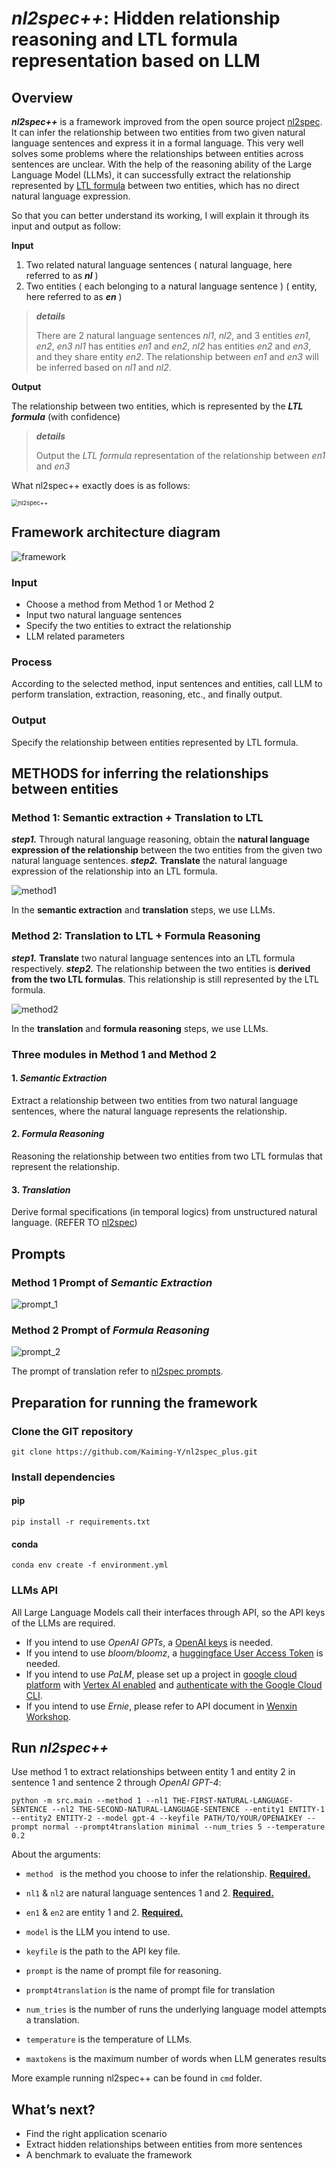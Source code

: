 # *nl2spec++*: Hidden relationship reasoning and LTL formula representation based on LLM



## Overview

***nl2spec++*** is a framework improved from the open source project [nl2spec](https://github.com/realChrisHahn2/nl2spec/). It can infer the relationship between two entities from two given natural language sentences and express it in a formal language. This very well solves some problems where the relationships between entities across sentences are unclear. With the help of the reasoning ability of the Large Language Model (LLMs), it can successfully extract the relationship represented by [LTL formula](https://en.wikipedia.org/wiki/Linear_temporal_logic) between two entities, which has no direct natural language expression.



So that you can better understand its working, I will explain it through its input and output as follow:

**Input**

1. Two related natural language sentences ( natural language, here referred to as ***nl*** )
2. Two entities ( each belonging to a natural language sentence ) ( entity, here referred to as ***en*** )

> ***details***
>
> There are 2 natural language sentences *nl1*, *nl2*, and 3 entities *en1*, *en2*, *en3*
> *nl1* has entities *en1* and *en2*, *nl2* has entities *en2* and *en3*, and they share entity *en2*.
> The relationship between *en1* and *en3* will be inferred based on *nl1* and *nl2*.

**Output**

The relationship between two entities, which is represented by the ***LTL formula*** (with confidence)

> ***details***
>
> Output the *LTL formula* representation of the relationship between *en1* and *en3*



What nl2spec++ exactly does is as follows:

<img src="img/nl2spec++.png" alt="nl2spec++" style="zoom:67%;" />





## Framework architecture diagram

![framework](img/framework.png)

### Input

- Choose a method from Method 1 or Method 2
- Input two natural language sentences
- Specify the two entities to extract the relationship
- LLM related parameters

### Process

According to the selected method, input sentences and entities, call LLM to perform translation, extraction, reasoning, etc., and finally output.

### Output

Specify the relationship between entities represented by LTL formula.





## METHODS for inferring the relationships between entities

### Method 1: Semantic extraction + Translation to LTL

***step1.*** Through natural language reasoning, obtain the **natural language expression of the relationship** between the two entities from the given two natural language sentences.
***step2.*** **Translate** the natural language expression of the relationship into an LTL formula.

![method1](img/method1.png)

In the **semantic extraction** and **translation** steps, we use LLMs.

### Method 2: Translation to LTL + Formula Reasoning

***step1.*** **Translate** two natural language sentences into an LTL formula respectively.
***step2.*** The relationship between the two entities is **derived from the two LTL formulas**. This relationship is still represented by the LTL formula.

![method2](img/method2.png)

In the **translation** and **formula reasoning** steps, we use LLMs.

### Three modules in Method 1 and Method 2

#### 1. *Semantic Extraction*

Extract a relationship between two entities from two natural language sentences, where the natural language represents the relationship.

#### 2. *Formula Reasoning*

Reasoning the relationship between two entities from two LTL formulas that represent the relationship.

#### 3. *Translation*

Derive formal specifications (in temporal logics) from unstructured natural language. (REFER TO [nl2spec](https://github.com/realChrisHahn2/nl2spec/))





## Prompts

### Method 1 Prompt of *Semantic Extraction*

![prompt_1](img/prompt_1.png)

### Method 2 Prompt of *Formula Reasoning*

![prompt_2](img/prompt_2.png)

The prompt of translation refer to [nl2spec prompts](https://github.com/realChrisHahn2/nl2spec/tree/main/prompts). 





## Preparation for running the framework

### Clone the GIT repository

```shell
git clone https://github.com/Kaiming-Y/nl2spec_plus.git
```

### Install dependencies

#### pip

```shell
pip install -r requirements.txt
```

#### conda

```shell
conda env create -f environment.yml
```

### LLMs API

All Large Language Models call their interfaces through API, so the API keys of the LLMs are required.

- If you intend to use *OpenAI GPTs*, a [OpenAI keys](https://platform.openai.com/docs/api-reference/introduction) is needed.
- If you intend to use *bloom/bloomz*, a [huggingface User Access Token](https://huggingface.co/docs/hub/security-tokens) is needed.
- If you intend to use *PaLM*, please set up a project in [google cloud platform](https://console.cloud.google.com/) with [Vertex AI enabled](https://console.cloud.google.com/vertex-ai) and [authenticate with the Google Cloud CLI](https://cloud.google.com/cli).
- If you intend to use *Ernie*, please refer to API document in [Wenxin Workshop](https://cloud.baidu.com/doc/WENXINWORKSHOP/s/Nlks5zkzu).





## Run *nl2spec++*

Use method 1 to extract relationships between entity 1 and entity 2 in sentence 1 and sentence 2 through *OpenAI GPT-4*:

```shell
python -m src.main --method 1 --nl1 THE-FIRST-NATURAL-LANGUAGE-SENTENCE --nl2 THE-SECOND-NATURAL-LANGUAGE-SENTENCE --entity1 ENTITY-1 --entity2 ENTITY-2 --model gpt-4 --keyfile PATH/TO/YOUR/OPENAIKEY --prompt normal --prompt4translation minimal --num_tries 5 --temperature 0.2
```

About the arguments:

- `method ` is the method you choose to infer the relationship. **<u>Required.</u>**
- `nl1` & `nl2` are natural language sentences 1 and 2. **<u>Required.</u>**

- `en1` & `en2` are entity 1 and 2. **<u>Required.</u>**
- `model` is the LLM you intend to use.
- `keyfile` is the path to the API key file.
- `prompt` is the name of prompt file for reasoning.
- `prompt4translation` is the name of prompt file for translation
- `num_tries` is the number of runs the underlying language model attempts a translation.
- `temperature` is the temperature of LLMs.
- `maxtokens` is the maximum number of words when LLM generates results

More example running nl2spec++ can be found in `cmd` folder.





## What’s next?

- Find the right application scenario
- Extract hidden relationships between entities from more sentences
- A benchmark to evaluate the framework
